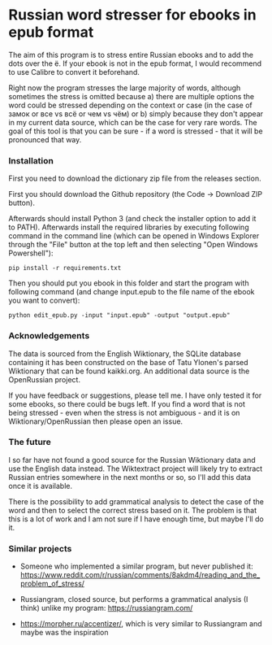 # Russian word stresser for ebooks in epub format

The aim of this program is to stress entire Russian ebooks and to add the dots over the ё. If your ebook is not in the epub format, I would recommend to use Calibre to convert it beforehand.

Right now the program stresses the large majority of words, although sometimes the stress is omitted because a) there are multiple options the word could be stressed depending on the context or case (in the case of замок or все vs всё or чем vs чём) or b) simply because they don't appear in my current data source, which can be the case for very rare words. The goal of this tool is that you can be sure - if a word is stressed - that it will be pronounced that way.

### Installation

First you need to download the dictionary zip file from the releases section.

First you should download the Github repository (the Code -> Download ZIP button).

Afterwards should install Python 3 (and check the installer option to add it to PATH). Afterwards install the required libraries by executing following command in the command line (which can be opened in Windows Explorer through the "File" button at the top left and then selecting "Open Windows Powershell"):

```
pip install -r requirements.txt
```

Then you should put you ebook in this folder and start the program with following command (and change input.epub to the file name of the ebook you want to convert):

```
python edit_epub.py -input "input.epub" -output "output.epub"
```

### Acknowledgements
The data is sourced from the English Wiktionary, the SQLite database containing it has been constructed on the base of Tatu Ylonen's parsed Wiktionary that can be found kaikki.org. An additional data source is the OpenRussian project.

If you have feedback or suggestions, please tell me. I have only tested it for some ebooks, so there could be bugs left. If you find a word that is not being stressed - even when the stress is not ambiguous - and it is on Wiktionary/OpenRussian then please open an issue.

### The future
I so far have not found a good source for the Russian Wiktionary data and use the English data instead. The Wiktextract project will likely try to extract Russian entries somewhere in the next months or so, so I'll add this data once it is available.

There is the possibility to add grammatical analysis to detect the case of the word and then to select the correct stress based on it. The problem is that this is a lot of work and I am not sure if I have enough time, but maybe I'll do it.

### Similar projects

* Someone who implemented a similar program, but never published it: https://www.reddit.com/r/russian/comments/8akdm4/reading_and_the_problem_of_stress/ 

* Russiangram, closed source, but performs a grammatical analysis (I think) unlike my program: https://russiangram.com/

* https://morpher.ru/accentizer/, which is very similar to Russiangram and maybe was the inspiration
